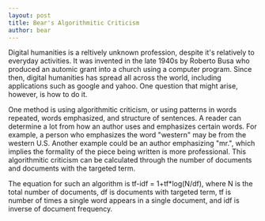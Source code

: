 ```yaml
---
layout: post
title: Bear's Algorithmitic Criticism 
author: bear
---
```


Digital humanities is a reltively unknown profession, despite it's relatively to everyday activities. It was invented in the late 1940s by 
Roberto Busa who produced an automic grant into a church using a computer program. Since then, digital humanities has spread all across
the world, including applications such as google and yahoo. One question that might arise, however, is how to do it.

One method is using algorithmitic criticism, or using patterns in words repeated, words emphasized, and structure of sentences. 
A reader can determine a lot from how an author uses and emphasizes certain words. For example, a person who emphasizes the word
"western" may be from the western U.S. Another example could be an author emphasizing "mr.", which implies the formality of the piece
being written is more professional. This algorithmitic criticism can be calculated through the number of documents and documents with
the targeted term.

The equation for such an algorithm is tf-idf = 1+tf*log(N/df), where N is the total number of documents, df is documents with targeted term,
tf is number of times a single word appears in a single document, and idf is inverse of document frequency.

